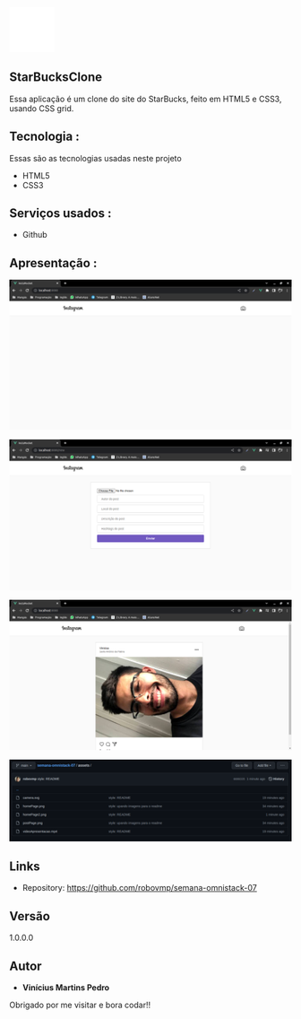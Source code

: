 
![Logo do projeto](https://github.com/robovmp/semana-omnistack-07/blob/main/assets/camera.svg)


## StarBucksClone
Essa aplicação é um clone do site do StarBucks, feito em HTML5 e CSS3, usando CSS grid.


## Tecnologia :

Essas são as tecnologias usadas neste projeto

* HTML5
* CSS3

## Serviços usados :

* Github

## Apresentação :

![Projeto](https://github.com/robovmp/semana-omnistack-07/blob/main/assets/homePage2.png)

![Projeto](https://github.com/robovmp/semana-omnistack-07/blob/main/assets/postPage.png)

![Projeto](https://github.com/robovmp/semana-omnistack-07/blob/main/assets/homePage.png)

![Projeto](https://github.com/robovmp/semana-omnistack-07/blob/main/assets/videoAssets.png)


## Links
  - Repository: https://github.com/robovmp/semana-omnistack-07

  ## Versão

  1.0.0.0


  ## Autor

  * **Vinícius Martins Pedro** 

  Obrigado por me visitar e bora codar!!
